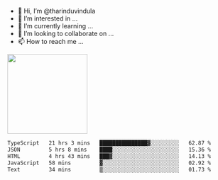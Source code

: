 - 👋 Hi, I’m @tharinduvindula
- 👀 I’m interested in ...
- 🌱 I’m currently learning ...
- 💞️ I’m looking to collaborate on ...
- 📫 How to reach me ...

<!---
tharinduvindula/tharinduvindula is a ✨ special ✨ repository because its `README.md` (this file) appears on your GitHub profile.
You can click the Preview link to take a look at your changes.
--->

<img height="180em" src="https://github-readme-stats.vercel.app/api?username=tharinduvindula&show_icons=true&hide_border=false&&count_private=true&include_all_commits=true" />


<!--START_SECTION:waka-->

```txt
TypeScript   21 hrs 3 mins   ███████████████▓░░░░░░░░░   62.87 %
JSON         5 hrs 8 mins    ████░░░░░░░░░░░░░░░░░░░░░   15.36 %
HTML         4 hrs 43 mins   ███▓░░░░░░░░░░░░░░░░░░░░░   14.13 %
JavaScript   58 mins         ▓░░░░░░░░░░░░░░░░░░░░░░░░   02.92 %
Text         34 mins         ▒░░░░░░░░░░░░░░░░░░░░░░░░   01.73 %
```

<!--END_SECTION:waka-->

